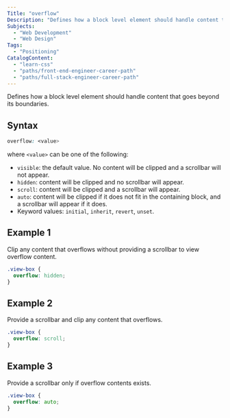 ```yaml
---
Title: "overflow"
Description: "Defines how a block level element should handle content that goes beyond its boundaries."
Subjects:
  - "Web Development"
  - "Web Design"
Tags:
  - "Positioning"
CatalogContent:
  - "learn-css"
  - "paths/front-end-engineer-career-path"
  - "paths/full-stack-engineer-career-path"
---
```




Defines how a block level element should handle content that goes beyond its boundaries.

## Syntax

```css
overflow: <value>
```

where `<value>` can be one of the following:

- `visible`: the default value. No content will be clipped and a scrollbar will not appear.
- `hidden`: content will be clipped and no scrollbar will appear.
- `scroll`: content will be clipped and a scrollbar will appear.
- `auto`: content will be clipped if it does not fit in the containing block, and a scrollbar will appear if it does.
- Keyword values: `initial`, `inherit`, `revert`, `unset`.


## Example 1

Clip any content that overflows without providing a scrollbar to view overflow content.

```css
.view-box {
  overflow: hidden;
}
```

## Example 2

Provide a scrollbar and clip any content that overflows.

```css
.view-box {
  overflow: scroll;
}
```

## Example 3

Provide a scrollbar only if overflow contents exists.

```css
.view-box {
  overflow: auto;
}
```

